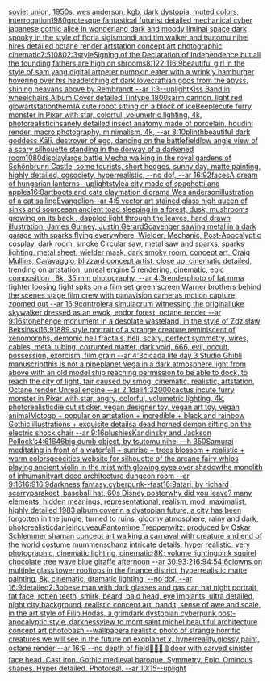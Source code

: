 [soviet union, 1950s, wes anderson, kgb, dark dystopia, muted colors, interrogation](https://www.ebank.nz/aiartgenerator?category=soviet%2520union%2C%25201950s%2C%2520wes%2520anderson%2C%2520kgb%2C%2520dark%2520dystopia%2C%2520muted%2520colors%2C%2520interrogation)[1980](https://www.ebank.nz/aiartgenerator?category=1980)[grotesque fantastical futurist detailed mechanical cyber japanese gothic alice in wonderland dark and moody liminal space dark spooky in the style of floria sigismondi and tim walker and tsutomu nihei hires detailed octane render artstation concept art photographic cinematic](https://www.ebank.nz/aiartgenerator?category=grotesque%2520fantastical%2520futurist%2520detailed%2520mechanical%2520cyber%2520japanese%2520gothic%2520alice%2520in%2520wonderland%2520dark%2520and%2520moody%2520liminal%2520space%2520dark%2520spooky%2520in%2520the%2520style%2520of%2520floria%2520sigismondi%2520and%2520tim%2520walker%2520and%2520tsutomu%2520nihei%2520hires%2520detailed%2520octane%2520render%2520artstation%2520concept%2520art%2520photographic%2520cinematic)[7:5](https://www.ebank.nz/aiartgenerator?category=7%3A5)[1080](https://www.ebank.nz/aiartgenerator?category=1080)[2:3](https://www.ebank.nz/aiartgenerator?category=2%3A3)[style](https://www.ebank.nz/aiartgenerator?category=style)[Signing of the Declaration of Independence but all the founding fathers are high on shrooms](https://www.ebank.nz/aiartgenerator?category=Signing%2520of%2520the%2520Declaration%2520of%2520Independence%2520but%2520all%2520the%2520founding%2520fathers%2520are%2520high%2520on%2520shrooms)[8:12](https://www.ebank.nz/aiartgenerator?category=8%3A12)[2:1](https://www.ebank.nz/aiartgenerator?category=2%3A1)[16:9](https://www.ebank.nz/aiartgenerator?category=16%3A9)[beautiful girl in the style of sam yang digital art](https://www.ebank.nz/aiartgenerator?category=beautiful%2520girl%2520in%2520the%2520style%2520of%2520sam%2520yang%2520digital%2520art)[peter pumpkin eater with a wrinkly hamburger hovering over his head](https://www.ebank.nz/aiartgenerator?category=peter%2520pumpkin%2520eater%2520with%2520a%2520wrinkly%2520hamburger%2520hovering%2520over%2520his%2520head)[etching of dark lovecraftian gods from the abyss, shining heavans above by Rembrandt --ar 1:3](https://www.ebank.nz/aiartgenerator?category=etching%2520of%2520dark%2520lovecraftian%2520gods%2520from%2520the%2520abyss%2C%2520shining%2520heavans%2520above%2520by%2520Rembrandt%2520--ar%25201%3A3)[--uplight](https://www.ebank.nz/aiartgenerator?category=--uplight)[Kiss Band in wheelchairs Album Cover detailed Tintype 1800s](https://www.ebank.nz/aiartgenerator?category=Kiss%2520Band%2520in%2520wheelchairs%2520Album%2520Cover%2520detailed%2520Tintype%25201800s)[arm cannon, light red glow](https://www.ebank.nz/aiartgenerator?category=arm%2520cannon%2C%2520light%2520red%2520glow)[artstation](https://www.ebank.nz/aiartgenerator?category=artstation)[them](https://www.ebank.nz/aiartgenerator?category=them)[1](https://www.ebank.nz/aiartgenerator?category=1)[A cute robot sitting on a block of ice](https://www.ebank.nz/aiartgenerator?category=A%2520cute%2520robot%2520sitting%2520on%2520a%2520block%2520of%2520ice)[Beeple](https://www.ebank.nz/aiartgenerator?category=Beeple)[cute furry monster in Pixar with star, colorful, volumetric lighting, 4k, photorealistic](https://www.ebank.nz/aiartgenerator?category=cute%2520furry%2520monster%2520in%2520Pixar%2520with%2520star%2C%2520colorful%2C%2520volumetric%2520lighting%2C%25204k%2C%2520photorealistic)[insanely detailed insect anatomy made of porcelain, houdini render, macro photography, minimalism, 4k, --ar 8:10](https://www.ebank.nz/aiartgenerator?category=insanely%2520detailed%2520insect%2520anatomy%2520made%2520of%2520porcelain%2C%2520houdini%2520render%2C%2520macro%2520photography%2C%2520minimalism%2C%25204k%2C%2520--ar%25208%3A10)[plinth](https://www.ebank.nz/aiartgenerator?category=plinth)[beautiful dark goddess Kālī, destroyer of ego, dancing on the battlefield](https://www.ebank.nz/aiartgenerator?category=beautiful%2520dark%2520goddess%2520K%C4%81l%C4%AB%2C%2520destroyer%2520of%2520ego%2C%2520dancing%2520on%2520the%2520battlefield)[low angle view of a scary silhouette standing in the dorway of a darkened room](https://www.ebank.nz/aiartgenerator?category=low%2520angle%2520view%2520of%2520a%2520scary%2520silhouette%2520standing%2520in%2520the%2520dorway%2520of%2520a%2520darkened%2520room)[1080](https://www.ebank.nz/aiartgenerator?category=1080)[](https://www.ebank.nz/aiartgenerator?category=)[display](https://www.ebank.nz/aiartgenerator?category=display)[](https://www.ebank.nz/aiartgenerator?category=)[large battle Mecha walking in the royal gardens of Schönbrunn Castle, some tourists, short hedges, sunny day, matte painting, highly detailed, cgsociety, hyperrealistic, --no dof, --ar 16:9](https://www.ebank.nz/aiartgenerator?category=large%2520battle%2520Mecha%2520walking%2520in%2520the%2520royal%2520gardens%2520of%2520Sch%C3%B6nbrunn%2520Castle%2C%2520some%2520tourists%2C%2520short%2520hedges%2C%2520sunny%2520day%2C%2520matte%2520painting%2C%2520highly%2520detailed%2C%2520cgsociety%2C%2520hyperrealistic%2C%2520--no%2520dof%2C%2520--ar%252016%3A9)[2](https://www.ebank.nz/aiartgenerator?category=2)[faces](https://www.ebank.nz/aiartgenerator?category=faces)[A dream of hungarian lanterns](https://www.ebank.nz/aiartgenerator?category=A%2520dream%2520of%2520hungarian%2520lanterns)[--uplight](https://www.ebank.nz/aiartgenerator?category=--uplight)[style](https://www.ebank.nz/aiartgenerator?category=style)[a city made of spaghetti and apples](https://www.ebank.nz/aiartgenerator?category=a%2520city%2520made%2520of%2520spaghetti%2520and%2520apples)[16:8](https://www.ebank.nz/aiartgenerator?category=16%3A8)[art](https://www.ebank.nz/aiartgenerator?category=art)[boots and cats claymation diorama Wes anderson](https://www.ebank.nz/aiartgenerator?category=boots%2520and%2520cats%2520claymation%2520diorama%2520Wes%2520anderson)[illustration of a cat sailing](https://www.ebank.nz/aiartgenerator?category=illustration%2520of%2520a%2520cat%2520sailing)[Evangelion](https://www.ebank.nz/aiartgenerator?category=Evangelion)[--ar 4:5 vector art stained glass high queen of sinks and sources](https://www.ebank.nz/aiartgenerator?category=--ar%25204%3A5%2520vector%2520art%2520stained%2520glass%2520high%2520queen%2520of%2520sinks%2520and%2520sources)[an ancient toad sleeping in a forest, dusk, mushrooms growing on its back , dappled light through the leaves, hand drawn illustration, James Gurney, Justin Gerard](https://www.ebank.nz/aiartgenerator?category=an%2520ancient%2520toad%2520sleeping%2520in%2520a%2520forest%2C%2520dusk%2C%2520mushrooms%2520growing%2520on%2520its%2520back%2520%2C%2520dappled%2520light%2520through%2520the%2520leaves%2C%2520hand%2520drawn%2520illustration%2C%2520James%2520Gurney%2C%2520Justin%2520Gerard)[Scavenger sawing metal in a dark garage with sparks flying everywhere, Wielder, Mechanic, Post-Apocalyptic cosplay, dark room, smoke Circular saw, metal saw and sparks, sparks lighting, metal sheet, wielder mask, dark smoky room, concept art, Craig Mullins, Caravaggio, blizzard concept artist, close up, cinematic detailed, trending on artstation, unreal engine 5 rendering, cinematic, epic composition , 8k, 35 mm photography, --ar 4:3](https://www.ebank.nz/aiartgenerator?category=Scavenger%2520sawing%2520metal%2520in%2520a%2520dark%2520garage%2520with%2520sparks%2520flying%2520everywhere%2C%2520Wielder%2C%2520Mechanic%2C%2520Post-Apocalyptic%2520cosplay%2C%2520dark%2520room%2C%2520smoke%2520Circular%2520saw%2C%2520metal%2520saw%2520and%2520sparks%2C%2520sparks%2520lighting%2C%2520metal%2520sheet%2C%2520wielder%2520mask%2C%2520dark%2520smoky%2520room%2C%2520concept%2520art%2C%2520Craig%2520Mullins%2C%2520Caravaggio%2C%2520blizzard%2520concept%2520artist%2C%2520close%2520up%2C%2520cinematic%2520detailed%2C%2520trending%2520on%2520artstation%2C%2520unreal%2520engine%25205%2520rendering%2C%2520cinematic%2C%2520epic%2520composition%2520%2C%25208k%2C%252035%2520mm%2520photography%2C%2520--ar%25204%3A3)[render](https://www.ebank.nz/aiartgenerator?category=render)[photo of fat mma fighter loosing fight spits on a film set green screen Warner brothers behind the scenes stage film crew with panavision cameras motion capture, zoomed out  --ar 16:9](https://www.ebank.nz/aiartgenerator?category=photo%2520of%2520fat%2520mma%2520fighter%2520loosing%2520fight%2520spits%2520on%2520a%2520film%2520set%2520green%2520screen%2520Warner%2520brothers%2520behind%2520the%2520scenes%2520stage%2520film%2520crew%2520with%2520panavision%2520cameras%2520motion%2520capture%2C%2520zoomed%2520out%2520%2520--ar%252016%3A9)[controler](https://www.ebank.nz/aiartgenerator?category=controler)[a simulacrum witnessing the original](https://www.ebank.nz/aiartgenerator?category=a%2520simulacrum%2520witnessing%2520the%2520original)[luke skywalker dressed as an ewok, endor forest, octane render --ar 9:16](https://www.ebank.nz/aiartgenerator?category=luke%2520skywalker%2520dressed%2520as%2520an%2520ewok%2C%2520endor%2520forest%2C%2520octane%2520render%2520--ar%25209%3A16)[stonehenge monument  in a desolate wasteland, in the style of Zdzisław Beksiński](https://www.ebank.nz/aiartgenerator?category=stonehenge%2520monument%2520%2520in%2520a%2520desolate%2520wasteland%2C%2520in%2520the%2520style%2520of%2520Zdzis%C5%82aw%2520Beksi%C5%84ski)[16:9](https://www.ebank.nz/aiartgenerator?category=16%3A9)[1889 style portrait of a strange creature reminiscent of xenomorphs, demonic hell fractals, hell, scary, perfect symmetry, wires, cables, metal tubing, corrupted matter, dark void, 666, evil, occult, possession, exorcism, film grain --ar 4:3](https://www.ebank.nz/aiartgenerator?category=1889%2520style%2520portrait%2520of%2520a%2520strange%2520creature%2520reminiscent%2520of%2520xenomorphs%2C%2520demonic%2520hell%2520fractals%2C%2520hell%2C%2520scary%2C%2520perfect%2520symmetry%2C%2520wires%2C%2520cables%2C%2520metal%2520tubing%2C%2520corrupted%2520matter%2C%2520dark%2520void%2C%2520666%2C%2520evil%2C%2520occult%2C%2520possession%2C%2520exorcism%2C%2520film%2520grain%2520--ar%25204%3A3)[cicada life day 3 Studio Ghibli manuscript](https://www.ebank.nz/aiartgenerator?category=cicada%2520life%2520day%25203%2520Studio%2520Ghibli%2520manuscript)[this is not a pipe](https://www.ebank.nz/aiartgenerator?category=this%2520is%2520not%2520a%2520pipe)[planet Vega in a dark atmosphere light from above with an old model ship reaching permission to be able to dock, to reach the city of light, fair caused by smog, cinematic, realistic, artstation, Octane render Unreal engine --ar 2:1](https://www.ebank.nz/aiartgenerator?category=planet%2520Vega%2520in%2520a%2520dark%2520atmosphere%2520light%2520from%2520above%2520with%2520an%2520old%2520model%2520ship%2520reaching%2520permission%2520to%2520be%2520able%2520to%2520dock%2C%2520to%2520reach%2520the%2520city%2520of%2520light%2C%2520fair%2520caused%2520by%2520smog%2C%2520cinematic%2C%2520realistic%2C%2520artstation%2C%2520Octane%2520render%2520Unreal%2520engine%2520--ar%25202%3A1)[dali](https://www.ebank.nz/aiartgenerator?category=dali)[4:3](https://www.ebank.nz/aiartgenerator?category=4%3A3)[2000](https://www.ebank.nz/aiartgenerator?category=2000)[cactus in](https://www.ebank.nz/aiartgenerator?category=cactus%2520in)[cute furry monster in Pixar with star, angry, colorful, volumetric lighting, 4k, photorealistic](https://www.ebank.nz/aiartgenerator?category=cute%2520furry%2520monster%2520in%2520Pixar%2520with%2520star%2C%2520angry%2C%2520colorful%2C%2520volumetric%2520lighting%2C%25204k%2C%2520photorealistic)[die cut sticker, vegan designer toy, vegan art toy, vegan animal](https://www.ebank.nz/aiartgenerator?category=die%2520cut%2520sticker%2C%2520vegan%2520designer%2520toy%2C%2520vegan%2520art%2520toy%2C%2520vegan%2520animal)[Motogp + popular on artstation + incredible + black and rainbow Gothic illustrations + exquisite details](https://www.ebank.nz/aiartgenerator?category=Motogp%2520%2B%2520popular%2520on%2520artstation%2520%2B%2520incredible%2520%2B%2520black%2520and%2520rainbow%2520Gothic%2520illustrations%2520%2B%2520exquisite%2520details)[a dead horned demon sitting on the electric shock chair --ar 9:16](https://www.ebank.nz/aiartgenerator?category=a%2520dead%2520horned%2520demon%2520sitting%2520on%2520the%2520electric%2520shock%2520chair%2520--ar%25209%3A16)[plushies](https://www.ebank.nz/aiartgenerator?category=plushies)[Kandinsky and Jackson Pollock’s](https://www.ebank.nz/aiartgenerator?category=Kandinsky%2520and%2520Jackson%2520Pollock%E2%80%99s)[4:6](https://www.ebank.nz/aiartgenerator?category=4%3A6)[1646](https://www.ebank.nz/aiartgenerator?category=1646)[big dumb object, by tsutomu nihei —h 350](https://www.ebank.nz/aiartgenerator?category=big%2520dumb%2520object%2C%2520by%2520tsutomu%2520nihei%2520%E2%80%94h%2520350)[Samurai meditating in front of a waterfall + sunrise + trees blossom + realistic + warm colors](https://www.ebank.nz/aiartgenerator?category=Samurai%2520meditating%2520in%2520front%2520of%2520a%2520waterfall%2520%2B%2520sunrise%2520%2B%2520trees%2520blossom%2520%2B%2520realistic%2520%2B%2520warm%2520colors)[geocities website for silhouette of the arcane fairy whips playing ancient violin in the mist with glowing eyes over shadow](https://www.ebank.nz/aiartgenerator?category=geocities%2520website%2520for%2520silhouette%2520of%2520the%2520arcane%2520fairy%2520whips%2520playing%2520ancient%2520violin%2520in%2520the%2520mist%2520with%2520glowing%2520eyes%2520over%2520shadow)[the monolith of inhumanity](https://www.ebank.nz/aiartgenerator?category=the%2520monolith%2520of%2520inhumanity)[art deco architecture dungeon room --ar 9:16](https://www.ebank.nz/aiartgenerator?category=art%2520deco%2520architecture%2520dungeon%2520room%2520--ar%25209%3A16)[16:9](https://www.ebank.nz/aiartgenerator?category=16%3A9)[16:9](https://www.ebank.nz/aiartgenerator?category=16%3A9)[darkness,fantasy,cyberpunk](https://www.ebank.nz/aiartgenerator?category=darkness%2Cfantasy%2Ccyberpunk)[--fast](https://www.ebank.nz/aiartgenerator?category=--fast)[16:9](https://www.ebank.nz/aiartgenerator?category=16%3A9)[atari, by richard scarry](https://www.ebank.nz/aiartgenerator?category=atari%2C%2520by%2520richard%2520scarry)[parakeet, baseball hat, 60s Disney poster](https://www.ebank.nz/aiartgenerator?category=parakeet%2C%2520baseball%2520hat%2C%252060s%2520Disney%2520poster)[why did you leave?  many elements,  hidden meanings, representational, realism, mod, maximalist, highly detailed 1983 album cover](https://www.ebank.nz/aiartgenerator?category=why%2520did%2520you%2520leave%3F%2520%2520many%2520elements%2C%2520%2520hidden%2520meanings%2C%2520representational%2C%2520realism%2C%2520mod%2C%2520maximalist%2C%2520highly%2520detailed%25201983%2520album%2520cover)[in a dystopian future, a city has been forgotten in the jungle, turned to ruins, gloomy atmosphere, rainy and dark, photorealistic](https://www.ebank.nz/aiartgenerator?category=in%2520a%2520dystopian%2520future%2C%2520a%2520city%2520has%2520been%2520forgotten%2520in%2520the%2520jungle%2C%2520turned%2520to%2520ruins%2C%2520gloomy%2520atmosphere%2C%2520rainy%2520and%2520dark%2C%2520photorealistic)[daniel](https://www.ebank.nz/aiartgenerator?category=daniel)[nouveau](https://www.ebank.nz/aiartgenerator?category=nouveau)[Pantomime Treppenwitz, produced by Oskar Schlemmer shaman concept art walking  a carnaval with creature and  end of the world costume mummenschanz intricate details, hyper realistic, very photographic, cinematic lighting, cinematic;8K; volume lighting](https://www.ebank.nz/aiartgenerator?category=Pantomime%2520Treppenwitz%2C%2520produced%2520by%2520Oskar%2520Schlemmer%2520shaman%2520concept%2520art%2520walking%2520%2520a%2520carnaval%2520with%2520creature%2520and%2520%2520end%2520of%2520the%2520world%2520costume%2520mummenschanz%2520intricate%2520details%2C%2520hyper%2520realistic%2C%2520very%2520photographic%2C%2520cinematic%2520lighting%2C%2520cinematic%3B8K%3B%2520volume%2520lighting)[pink squirel chocolate tree wave blue giraffe afternoon --ar 30:9](https://www.ebank.nz/aiartgenerator?category=pink%2520squirel%2520chocolate%2520tree%2520wave%2520blue%2520giraffe%2520afternoon%2520--ar%252030%3A9)[3:2](https://www.ebank.nz/aiartgenerator?category=3%3A2)[16:9](https://www.ebank.nz/aiartgenerator?category=16%3A9)[4:5](https://www.ebank.nz/aiartgenerator?category=4%3A5)[4:6](https://www.ebank.nz/aiartgenerator?category=4%3A6)[clowns on multiple glass tower rooftops in the finance district, hyperrealistic matte painting, 8k, cinematic, dramatic lighting, --no dof, --ar 16:9](https://www.ebank.nz/aiartgenerator?category=clowns%2520on%2520multiple%2520glass%2520tower%2520rooftops%2520in%2520the%2520finance%2520district%2C%2520hyperrealistic%2520matte%2520painting%2C%25208k%2C%2520cinematic%2C%2520dramatic%2520lighting%2C%2520--no%2520dof%2C%2520--ar%252016%3A9)[detailed](https://www.ebank.nz/aiartgenerator?category=detailed)[2:3](https://www.ebank.nz/aiartgenerator?category=2%3A3)[obese man with dark glasses and gas can hat night portrait, fat face, rotten teeth, smirk, beard, bald head, eye implants, ultra detailed, night city background, realistic concept art. bandit, sense of awe and scale, in the art style of Filip Hodas, a grimdark dystopian cyberpunk post-apocalyptic style, darkness](https://www.ebank.nz/aiartgenerator?category=obese%2520man%2520with%2520dark%2520glasses%2520and%2520gas%2520can%2520hat%2520night%2520portrait%2C%2520fat%2520face%2C%2520rotten%2520teeth%2C%2520smirk%2C%2520beard%2C%2520bald%2520head%2C%2520eye%2520implants%2C%2520ultra%2520detailed%2C%2520night%2520city%2520background%2C%2520realistic%2520concept%2520art.%2520bandit%2C%2520sense%2520of%2520awe%2520and%2520scale%2C%2520in%2520the%2520art%2520style%2520of%2520Filip%2520Hodas%2C%2520a%2520grimdark%2520dystopian%2520cyberpunk%2520post-apocalyptic%2520style%2C%2520darkness)[view to mont saint michel beautiful architecture concept art photobash --wallpaper](https://www.ebank.nz/aiartgenerator?category=view%2520to%2520mont%2520saint%2520michel%2520beautiful%2520architecture%2520concept%2520art%2520photobash%2520--wallpaper)[a realistic photo of strange horrific creatures we will see in the future on exoplanet x, hyperreality,glossy paint, octane render --ar 16:9 --no depth of field](https://www.ebank.nz/aiartgenerator?category=a%2520realistic%2520photo%2520of%2520strange%2520horrific%2520creatures%2520we%2520will%2520see%2520in%2520the%2520future%2520on%2520exoplanet%2520x%2C%2520hyperreality%2Cglossy%2520paint%2C%2520octane%2520render%2520--ar%252016%3A9%2520--no%2520depth%2520of%2520field)[🌴🦠🧠🩸](https://www.ebank.nz/aiartgenerator?category=%F0%9F%8C%B4%F0%9F%A6%A0%F0%9F%A7%A0%F0%9F%A9%B8)[door with carved sinister face head. Cast iron. Gothic medieval baroque. Symmetry. Epic. Ominous shapes. Hyper detailed. Photoreal. --ar 10:15](https://www.ebank.nz/aiartgenerator?category=door%2520with%2520carved%2520sinister%2520face%2520head.%2520Cast%2520iron.%2520Gothic%2520medieval%2520baroque.%2520Symmetry.%2520Epic.%2520Ominous%2520shapes.%2520Hyper%2520detailed.%2520Photoreal.%2520--ar%252010%3A15)[--uplight](https://www.ebank.nz/aiartgenerator?category=--uplight)